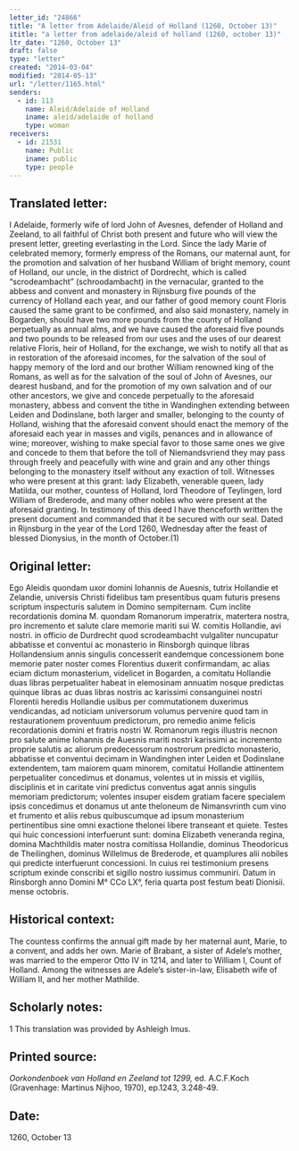 ```yaml
---
letter_id: "24866"
title: "A letter from Adelaide/Aleid of Holland (1260, October 13)"
ititle: "a letter from adelaide/aleid of holland (1260, october 13)"
ltr_date: "1260, October 13"
draft: false
type: "letter"
created: "2014-03-04"
modified: "2014-05-13"
url: "/letter/1165.html"
senders:
  - id: 113
    name: Aleid/Adelaide of Holland
    iname: aleid/adelaide of holland
    type: woman
receivers:
  - id: 21531
    name: Public
    iname: public
    type: people
---
```

<h2> Translated letter:</h2>I Adelaide, formerly wife of lord John of Avesnes, defender of Holland and Zeeland, to all faithful of Christ both present and future who will view the present letter, greeting everlasting in the Lord.
	Since the lady Marie of celebrated memory, formerly empress of the Romans, our maternal aunt, for the promotion and salvation of her husband William of bright memory, count of Holland, our uncle, in the district of Dordrecht, which is called “scrodeambacht” (schroodambacht) in the vernacular, granted to the abbess and convent and monastery in Rijnsburg five pounds of the currency of Holland each year, and our father of good memory count Floris caused the same grant to be confirmed, and also said monastery, namely in Bogarden, should have two more pounds from the county of Holland perpetually as annual alms, and we have caused the aforesaid five pounds and two pounds to be released from our uses and the uses of our dearest relative Floris, heir of Holland, for the exchange, we wish to notify all that as in restoration of the aforesaid incomes, for the salvation of the soul of happy memory of the lord and our brother William renowned king of the Romans, as well as for the salvation of the soul of John of Avesnes, our dearest husband, and for the promotion of my own salvation and of our other ancestors, we give and concede perpetually to the aforesaid monastery, abbess and convent the tithe in Wandinghen extending between Leiden and Dodinslane, both larger and smaller, belonging to the county of Holland, wishing that the aforesaid convent should enact the memory of the aforesaid each year in masses and vigils, penances and in allowance of wine; moreover, wishing to make special favor to those same ones we give and concede to them that before the toll of Niemandsvriend they may pass through freely and peacefully with wine and grain and any other things belonging to the monastery itself without any exaction of toll.
	Witnesses who were present at this grant:  lady Elizabeth, venerable queen, lady Matilda, our mother, countess of Holland, lord Theodore of Teylingen, lord William of Brederode, and many other nobles who were present at the aforesaid granting.
	In testimony of this deed I have thenceforth written the present document and commanded that it be secured with our seal.
	Dated in Rijnsburg in the year of the Lord 1260, Wednesday after the feast of blessed Dionysius, in the month of October.(1)
<h2 class="mt-4"> Original letter:</h2>Ego Aleidis quondam uxor domini Iohannis de Auesnis, tutrix Hollandie et Zelandie, universis Christi fidelibus tam presentibus quam futuris presens scriptum inspecturis salutem in Domino sempiternam.
Cum inclite recordationis domina M. quondam Romanorum imperatrix, matertera nostra, pro incremento et salute clare memorie mariti sui W. comitis Hollandie, avi nostri. in officio de Durdrecht quod scrodeambacht vulgaliter nuncupatur abbatisse et conventui ac monasterio in Rinsborgh quinque libras Hollandensium annis singulis concesserit eandemque concessionem bone memorie pater noster comes Florentius duxerit confirmandam, ac alias eciam dictum monasterium, videlicet in Bogarden, a comitatu Hollandie duas libras perpetualiter habeat in elemosinam annuatim nosque predictas quinque libras ac duas libras nostris ac karissimi consanguinei nostri Florentii heredis Hollandie usibus per commutationem duxerimus vendicandas, ad noticiam universorum volumus pervenire quod tam in restaurationem proventuum predictorum, pro remedio anime felicis recordationis domini et fratris nostri W. Romanorum regis illustris necnon pro salute anime Iohannis de Auesnis mariti nostri karissimi ac incremento proprie salutis ac aliorum predecessorum nostrorum predicto monasterio, abbatisse et conventui decimam in Wandinghen inter Leiden et Dodinslane extendentem, tam maiorem quam minorem, comitatui Hollandie attinentem perpetualiter concedimus et donamus, volentes ut in missis et vigiliis, disciplinis et in caritate vini predictus conventus agat annis singulis memoriam predictorum; volentes insuper eisdem gratiam facere specialem ipsis concedimus et donamus ut ante theloneum de Nimansvrinth cum vino et frumento et aliis rebus quibuscumque ad ipsum monasterium pertinentibus sine omni exactione thelonei libere transeant et quiete.
Testes qui huic concessioni interfuerunt sunt: domina Elizabeth veneranda regina, domina Machthildis mater nostra comitissa Hollandie, dominus Theodoricus de Theilinghen, dominus Willelmus de Brederode, et quamplures alii nobiles qui predicte interfuerunt concessioni.
In cuius rei testimonium presens scriptum exinde conscribi et sigillo nostro iussimus communiri.
Datum in Rinsborgh anno Domini M° CCo LX°, feria quarta post festum beati Dionisii. mense octobris.
<h2 class="mt-4"> Historical context:</h2>The countess confirms the annual gift made by her maternal aunt, Marie, to a convent, and adds her own.  Marie of Brabant, a sister of Adele’s mother, was married to the emperor Otto IV in 1214, and later to William I, Count of Holland.  Among the witnesses are Adele’s sister-in-law, Elisabeth wife of William II, and her mother Mathilde.
<h2 class="mt-4"> Scholarly notes:</h2>1 This translation was provided by Ashleigh Imus.
<h2 class="mt-4"> Printed source:</h2><p><em>Oorkondenboek van Holland en Zeeland tot 1299,</em> ed. A.C.F.Koch (Gravenhage: Martinus Nijhoo, 1970), ep.1243, 3.248-49.</p><h2 class="mt-4"> Date:</h2>1260, October 13